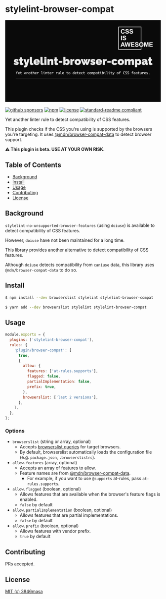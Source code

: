 # stylelint-browser-compat

![stylelint-browser-compat](https://raw.githubusercontent.com/3846masa/stylelint-browser-compat/develop/docs/assets/ogp.png)

[![github sponsors](https://flat.badgen.net/badge/GitHub%20Sponsors/Support%20me%20%E2%9D%A4/ff69b4?icon=github)](https://github.com/sponsors/3846masa)
[![npm](https://flat.badgen.net/npm/v/stylelint-browser-compat)](https://www.npmjs.com/package/stylelint-browser-compat)
[![license](https://flat.badgen.net/badge/license/MIT/blue)](LICENSE)
[![standard-readme compliant](https://flat.badgen.net/badge/readme%20style/standard/green)](https://github.com/RichardLitt/standard-readme)

Yet another linter rule to detect compatibility of CSS features.

This plugin checks if the CSS you're using is supported by the browsers you're targeting.
It uses [@mdn/browser-compat-data](https://github.com/mdn/browser-compat-data) to detect browser support.

**:warning: This plugin is beta. USE AT YOUR OWN RISK.**

## Table of Contents

- [Background](#background)
- [Install](#install)
- [Usage](#usage)
- [Contributing](#contributing)
- [License](#license)

## Background

`stylelint-no-unsupported-browser-features` (using `doiuse`) is available to detect compatibility of CSS features.

However, `doiuse` have not been maintained for a long time.

This library provides another alternative to detect compatibility of CSS features.

Although `doiuse` detects compatibility from `caniuse` data, this library uses `@mdn/browser-compat-data` to do so.

## Install

```bash
$ npm install --dev browserslist stylelint stylelint-browser-compat
```

```bash
$ yarn add --dev browserslist stylelint stylelint-browser-compat
```

## Usage

```js
module.exports = {
  plugins: ['stylelint-browser-compat'],
  rules: {
    'plugin/browser-compat': [
      true,
      {
        allow: {
          features: ['at-rules.supports'],
          flagged: false,
          partialImplementation: false,
          prefix: true,
        },
        browserslist: ['last 2 versions'],
      },
    ],
  },
};
```

### Options

- `browserslist` (string or array, optional)
  - Accepts [browserslist queries](https://github.com/browserslist/browserslist#queries) for target browsers.
  - By default, browserslist automatically loads the configuration file (e.g. `package.json`, `.browserslistrc`).
- `allow.features` (array, optional)
  - Accepts an array of features to allow.
  - Feature names are from [@mdn/browser-compat-data](https://github.com/mdn/browser-compat-data).
    - For example, if you want to use `@supports` at-rules, pass `at-rules.supports`.
- `allow.flagged` (boolean, optional)
  - Allows features that are available when the browser's feature flags is enabled.
  - `false` by default
- `allow.partialImplementation` (boolean, optional)
  - Allows features that are partial implementations.
  - `false` by default
- `allow.prefix` (boolean, optional)
  - Allows features with vendor prefix.
  - `true` by default

## Contributing

PRs accepted.

## License

[MIT (c) 3846masa](https://3846masa.mit-license.org/)

